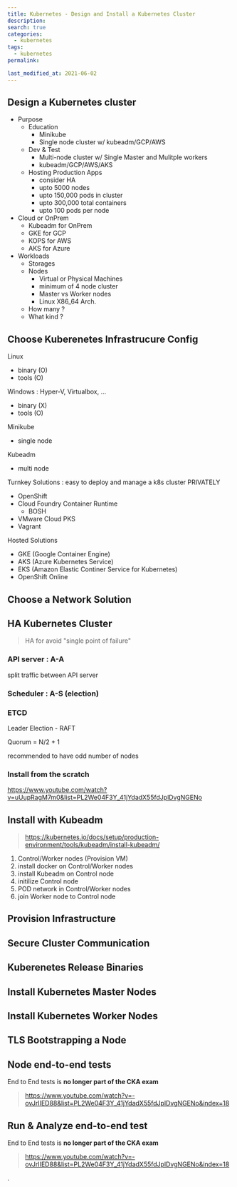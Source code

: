 ```yaml
---
title: Kubernetes - Design and Install a Kubernetes Cluster
description:
search: true
categories:
  - kubernetes
tags:
  - kubernetes
permalink:

last_modified_at: 2021-06-02
---
```



## Design a Kubernetes cluster

- Purpose
  - Education
    - Minikube
    - Single node cluster w/ kubeadm/GCP/AWS
  - Dev & Test
    - Multi-node cluster w/ Single Master and Mulitple workers
    - kubeadm/GCP/AWS/AKS
  - Hosting Production Apps
    - consider HA
    - upto 5000 nodes
    - upto 150,000 pods in cluster
    - upto 300,000 total containers
    - upto 100 pods per node
- Cloud or OnPrem
  - Kubeadm for OnPrem
  - GKE for GCP
  - KOPS for AWS
  - AKS for Azure
- Workloads
  - Storages
  - Nodes
    - Virtual or Physical Machines
    - minimum of 4 node cluster
    - Master vs Worker nodes
    - Linux X86_64 Arch.
  - How many ?
  - What kind ?


## Choose Kuberenetes Infrastrucure Config

Linux
- binary (O)
- tools (O)

Windows : Hyper-V, Virtualbox, ...
- binary (X)
- tools (O)

Minikube
- single node

Kubeadm
- multi node


Turnkey Solutions : easy to deploy and manage a k8s cluster PRIVATELY
- OpenShift
- Cloud Foundry Container Runtime
  - BOSH
- VMware Cloud PKS
- Vagrant

Hosted Solutions
- GKE (Google Container Engine)
- AKS (Azure Kubernetes Service)
- EKS (Amazon Elastic Continer Service for Kubernetes)
- OpenShift Online


## Choose a Network Solution


## HA Kubernetes Cluster

> HA for avoid "single point of failure"

### API server : A-A
split traffic between API server

### Scheduler : A-S (election)

### ETCD

Leader Election - RAFT

Quorum = N/2 + 1

recommended to have odd number of nodes

### Install from the scratch
https://www.youtube.com/watch?v=uUupRagM7m0&list=PL2We04F3Y_41jYdadX55fdJplDvgNGENo

## Install with Kubeadm

> https://kubernetes.io/docs/setup/production-environment/tools/kubeadm/install-kubeadm/

1. Control/Worker nodes (Provision VM)
2. install docker on Control/Worker nodes
3. install Kubeadm on Control node
4. initilize Control node
5. POD network in Control/Worker nodes
6. join Worker node to Control node


## Provision Infrastructure


## Secure Cluster Communication


## Kuberenetes Release Binaries


## Install Kubernetes Master Nodes


## Install Kubernetes Worker Nodes


## TLS Bootstrapping a Node


## Node end-to-end tests

End to End tests is **no longer part of the CKA exam**

> https://www.youtube.com/watch?v=-ovJrIIED88&list=PL2We04F3Y_41jYdadX55fdJplDvgNGENo&index=18

## Run & Analyze end-to-end test

End to End tests is **no longer part of the CKA exam**

> https://www.youtube.com/watch?v=-ovJrIIED88&list=PL2We04F3Y_41jYdadX55fdJplDvgNGENo&index=18






.
